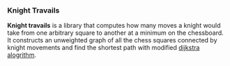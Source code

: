 ### Knight Travails

**Knight travails** is a library that computes how many moves a knight would take from one arbitrary square to another at a minimum on the chessboard. It constructs an unweighted graph of all the chess squares connected by knight movements and find the shortest path with modified [dijkstra alogrithm](https://en.wikipedia.org/wiki/Dijkstra%27s_algorithm).

